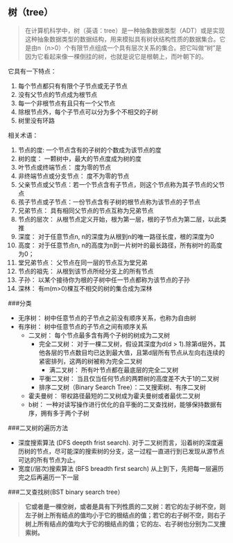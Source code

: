 ## 树（tree）

>在计算机科学中，树（英语：tree）是一种抽象数据类型（ADT）或是实现这种抽象数据类型的数据结构，用来模拟具有树状结构性质的数据集合。它是由n（n>0）个有限节点组成一个具有层次关系的集合。把它叫做“树”是因为它看起来像一棵倒挂的树，也就是说它是根朝上，而叶朝下的。

它具有一下特点：
1. 每个节点都只有有限个子节点或无子节点
2. 没有父节点的节点成为根节点
3. 每一个非根节点有且只有一个父节点
4. 除根节点外，每个子节点可以分为多个不相交的子树
5. 树里没有环路

相关术语： 
1. 节点的度: 一个节点含有的子树的个数成为该节点的度
2. 树的度： 一颗树中，最大的节点度成为树的度
3. 叶节点或终端节点： 度为零的节点
4. 非终端节点或分支节点： 度不为零的节点
5. 父亲节点或父节点：若一个节点含有子节点，则这个节点称为其子节点的父节点
6. 孩子节点或子节点：一份节点含有子树的根节点称为该节点的子节点
7. 兄弟节点： 具有相同父节点的节点互称为兄弟节点
8. 节点的层次： 从根节点定义开始，根为第一层，根的子节点为第二层，以此类推
9. 深度： 对于任意节点n, n的深度为从根到n的唯一路径长度，根的深度为0
10. 高度： 对于任意节点n, n的高度为n到一片树叶的最长路径，所有树叶的高度为0；
11. 堂兄弟节点： 父节点在同一层的节点互为堂兄弟
12. 节点的祖先： 从根到该节点所经分支上的所有节点
13. 子孙： 以某个接待你为根的子树中任一节点都称为该节点的子孙
14. 深林： 有m(m>0)棵互不相交的树的集合成为深林

###分类
* 无序树： 树中任意节点的子节点之前没有顺序关系，也称为自由树
* 有序树： 树中任意节点的子节点之间有顺序关系
    - 二叉树： 每个节点最多含有两个子树的树成为二叉树
        + 完全二叉树： 对于一棵二叉树，假设其深度为d(d > 1).除第d层外，其他各层的节点数目均已达到最大值，且第d层所有节点从左向右连续的紧密排列，这两的树被称为完全二叉树
            * 满二叉树： 所有叶节点都在最底层的完全二叉树
        + 平衡二叉树： 当且仅当任何节点的两颗树的高度差不大于1的二叉树
        + 排序二叉树（Binary Search Tree）：二叉搜索树、有序二叉树 
    - 霍夫曼树： 带权路径最短的二叉树成为霍夫曼树或者最优二叉树
    - b树： 一种对读写操作进行优化的自平衡的二叉查找树，能够保持数据有序，拥有多于两个子树

###二叉树的遍历方法
* 深度搜索算法 (DFS deepth frist search). 对于二叉树而言，沿着树的深度遍历树的节点，尽可能深的搜索树的分支，这一过程一直进行到已发现从源节点可达的所有节点为止。
* 宽度(/层次)搜索算法 (BFS breadth first search)  从上到下，先把每一层遍历完之后再遍历一下一层 

###二叉查找树(BST binary search tree）

> **它或者是一棵空树，或者是具有下列性质的二叉树：若它的左子树不空，则左子树上所有结点的值均小于它的根结点的值；若它的右子树不空，则右子树上所有结点的值均大于它的根结点的值；它的左、右子树也分别为二叉搜索树。**


